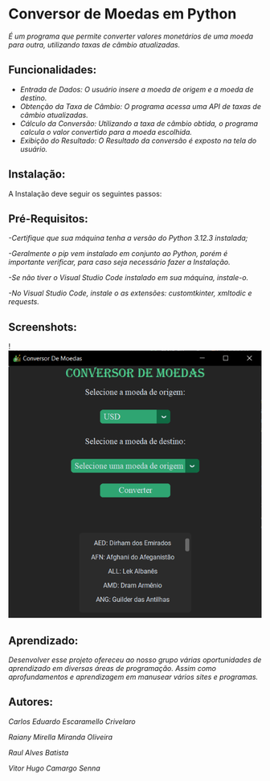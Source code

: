 
# Conversor de Moedas em Python


*É um programa que permite converter valores monetários de uma moeda para outra, utilizando taxas de câmbio atualizadas.*

## Funcionalidades:

- *Entrada de Dados: O usuário insere a moeda de origem e a moeda de destino.*
- *Obtenção da Taxa de Câmbio: O programa acessa uma API de taxas de câmbio atualizadas.*
- *Cálculo da Conversão: Utilizando a taxa de câmbio obtida, o programa calcula o valor convertido para a moeda escolhida.*
- *Exibição do Resultado: O Resultado da conversão é exposto na tela do usuário.*

## Instalação:
A Instalação deve seguir os seguintes passos:

## Pré-Requisitos:
*-Certifique que sua máquina tenha a versão do Python 3.12.3 instalada;*

*-Geralmente o pip vem instalado em conjunto ao Python, porém é importante verificar, para caso seja necessário fazer a Instalação.*

*-Se não tiver o Visual Studio Code instalado em sua máquina, instale-o.*

*-No Visual Studio Code, instale o as extensões: customtkinter, xmltodic e requests.*

## Screenshots:
!<img src="image.png">




## Aprendizado:
*Desenvolver esse projeto ofereceu ao nosso grupo várias oportunidades de aprendizado em diversas áreas de programação. Assim como aprofundamentos e aprendizagem em manusear vários sites e programas.*



## Autores:
*Carlos Eduardo  Escaramello Crivelaro*

*Raiany Mirella Miranda Oliveira*

*Raul Alves Batista*

*Vitor Hugo Camargo Senna*






